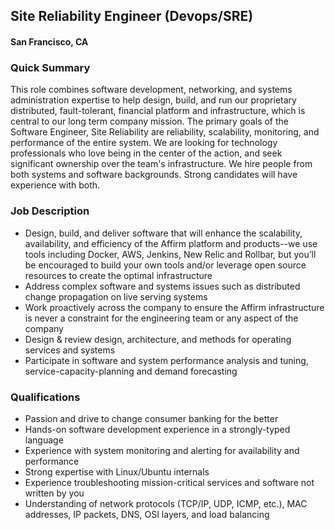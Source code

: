 ## Site Reliability Engineer (Devops/SRE)
#### San Francisco, CA

### Quick Summary
This role combines software development, networking, and systems administration expertise to help design, build, and run our proprietary distributed, fault-tolerant, financial platform and infrastructure, which is central to our long term company mission. The primary goals of the Software Engineer, Site Reliability are reliability, scalability, monitoring, and performance of the entire system. We are looking for technology professionals who love being in the center of the action, and seek significant ownership over the team's infrastructure. We hire people from both systems and software backgrounds. Strong candidates will have experience with both.

### Job Description
+ Design, build, and deliver software that will enhance the scalability, availability, and efficiency of the Affirm platform and products--we use tools including Docker, AWS, Jenkins, New Relic and Rollbar, but you’ll be encouraged to build your own tools and/or leverage open source resources to create the optimal infrastructure
+ Address complex software and systems issues such as distributed change propagation on live serving systems
+ Work proactively across the company to ensure the Affirm infrastructure is never a constraint for the engineering team or any aspect of the company
+ Design & review design, architecture, and methods for operating services and systems
+ Participate in software and system performance analysis and tuning, service-capacity-planning and demand forecasting

### Qualifications
+ Passion and drive to change consumer banking for the better
+ Hands-on software development experience in a strongly-typed language
+ Experience with system monitoring and alerting for availability and performance
+ Strong expertise with Linux/Ubuntu internals
+ Experience troubleshooting mission-critical services and software not written by you
+ Understanding of network protocols (TCP/IP, UDP, ICMP, etc.), MAC addresses, IP packets, DNS, OSI layers, and load balancing
